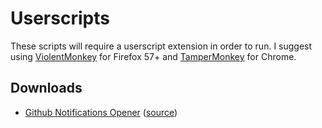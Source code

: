 # Userscripts

These scripts will require a userscript extension in order to run. I suggest using
[ViolentMonkey](https://addons.mozilla.org/en-GB/firefox/addon/violentmonkey/) for Firefox 57+ and
[TamperMonkey](https://chrome.google.com/webstore/detail/tampermonkey/dhdgffkkebhmkfjojejmpbldmpobfkfo) for Chrome.

## Downloads

 - [Github Notifications Opener](https://raw.githubusercontent.com/angussidney/userscripts/master/github-notifications-opener/github-notifications-opener.user.js) ([source](https://github.com/angussidney/userscripts/blob/master/github-notifications-opener/github-notifications-opener.user.js))
